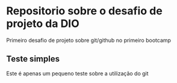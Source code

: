 #  Repositorio sobre o desafio de projeto da DIO
Primeiro desafio de projeto sobre git/github no primeiro bootcamp

## Teste simples <br>
Este é apenas um pequeno teste sobre a utilização do git
